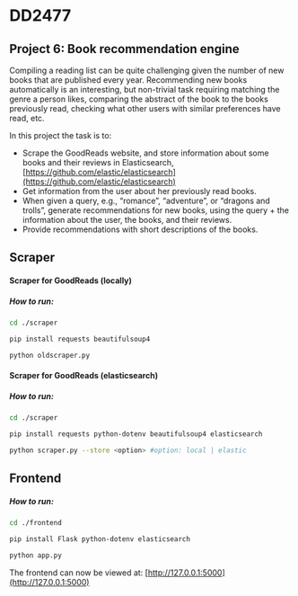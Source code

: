 # DD2477

## Project 6: Book recommendation engine 

Compiling a reading list can be quite challenging given the number of new books that are published every year. Recommending new books automatically is an interesting, but non-trivial task requiring matching the genre a person likes, comparing the abstract of the book to the books previously read, checking what other users with similar preferences have read, etc. 

In this project the task is to: 

- Scrape the GoodReads website, and store information about some books and their reviews in Elasticsearch, [https://github.com/elastic/elasticsearch](https://github.com/elastic/elasticsearch)
- Get information from the user about her previously read books. 
- When given a query, e.g., “romance”, “adventure”, or “dragons and trolls”, generate recommendations for new books, using the query + the information about the user, the books, and their reviews. 
- Provide recommendations with short descriptions of the books.

## Scraper

#### Scraper for GoodReads (locally)
##### How to run:
```bash
cd ./scraper
```
```bash
pip install requests beautifulsoup4 
```
```bash
python oldscraper.py
```

#### Scraper for GoodReads (elasticsearch)
##### How to run:
```bash
cd ./scraper
```
```bash
pip install requests python-dotenv beautifulsoup4 elasticsearch
```
```bash
python scraper.py --store <option> #option: local | elastic
```

## Frontend

##### How to run:
```bash
cd ./frontend
```
```bash
pip install Flask python-dotenv elasticsearch 
```
```bash
python app.py
```

The frontend can now be viewed at: [http://127.0.0.1:5000](http://127.0.0.1:5000)